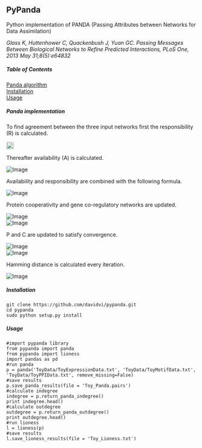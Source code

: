 ## PyPanda
Python implementation of PANDA (Passing Attributes between Networks for Data Assimilation)  

_Glass K, Huttenhower C, Quackenbush J, Yuan GC. Passing Messages Between Biological Networks to Refine Predicted Interactions, PLoS One, 2013 May 31;8(5):e64832_

##### Table of Contents
[Panda algorithm](#panda)  
[Installation](#installation)  
[Usage](#usage)  

##### Panda implementation
To find agreement between the three input networks first the responsibility (R) is calculated.  

<img src="https://github.com/davidvi/pypanda/raw/develop/img/responsibility.png" height="20">  

Thereafter availability (A) is calculated.  

![Image](https://github.com/davidvi/pypanda/raw/develop/img/availability.png)  

Availability and responsibility are combined with the following formula.  

![Image](https://github.com/davidvi/pypanda/raw/develop/img/combine.png)  

Protein cooperativity and gene co-regulatory networks are updated.  

![Image](https://github.com/davidvi/pypanda/raw/develop/img/cooperativity.png)  
![Image](https://github.com/davidvi/pypanda/raw/develop/img/co-regulatory.png)  

P and C are updated to satisfy convergence.  

![Image](https://github.com/davidvi/pypanda/raw/develop/img/p.png)  
![Image](https://github.com/davidvi/pypanda/raw/develop/img/c.png)  

Hamming distance is calculated every iteration.  

![Image](https://github.com/davidvi/pypanda/raw/develop/img/hamming.png)  


##### Installation
```no-highlight
git clone https://github.com/davidvi/pypanda.git
cd pypanda
sudo python setup.py install
```

##### Usage
```no-highlight
#import pypanda library
from pypanda import panda
from pypanda import lioness
import pandas as pd
#run panda
p = panda('ToyData/ToyExpressionData.txt', 'ToyData/ToyMotifData.txt', 'ToyData/ToyPPIData.txt', remove_missing=False)
#save results
p.save_panda_results(file = 'Toy_Panda.pairs')
#calculate indegree
indegree = p.return_panda_indegree()
print indegree.head()
#calculate outdegree
outdegree = p.return_panda_outdegree()
print outdegree.head()
#run lioness
l = lioness(p)
#save results
l.save_lioness_results(file = 'Toy_Lioness.txt')
```
